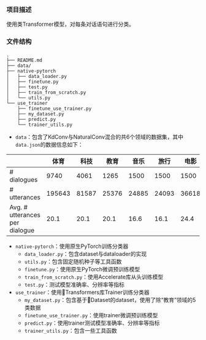 ### 项目描述
使用类Transformer模型，对每条对话语句进行分类。

### 文件结构

```
.
├── README.md
├── data/
├── native-pytorch
│   ├── data_loader.py
│   ├── finetune.py
│   ├── test.py
│   ├── train_from_scratch.py
│   └── utils.py
└── use_trainer
    ├── finetune_use_trainer.py
    ├── my_dataset.py
    ├── predict.py
    └── trainer_utils.py
```

* `data`：包含了KdConv与NaturalConv混合的共6个领域的数据集，其中`data.json`的数据信息如下：

|                                | 体育   | 科技  | 教育  | 音乐  | 旅行  | 电影  |
| ------------------------------ | ------ | ----- | ----- | ----- | ----- | ----- |
| # dialogues                    | 9740   | 4061  | 1265  | 1500  | 1500  | 1500  |
| # utterances                   | 195643 | 81587 | 25376 | 24885 | 24093 | 36618 |
| Avg. # utterances per dialogue | 20.1   | 20.1  | 20.1  | 16.6  | 16.1  | 24.4  |

* `native-pytorch`：使用原生PyTorch训练分类器
  * `data_loader.py`：包含dataset与dataloader的实现
  * `utils.py`：包含固定随机种子等工具函数
  * `finetune.py`：使用原生PyTorch微调预训练模型
  * `train_from_scratch.py`：使用Accelerate库从头训练模型
  * `test.py`：测试模型准确率、分辨率等指标
* `use_trainer`：使用🤗Transformers库Trainer训练分类器
  * `my_dataset.py`：包含基于🤗Dataset的dataset，使用了除“教育”领域的5类数据
  * `finetune_use_trainer.py`：使用trainer微调预训练模型
  * `predict.py`：使用trainer测试模型准确率、分辨率等指标
  * `trainer_utils.py`：包含一些工具函数

